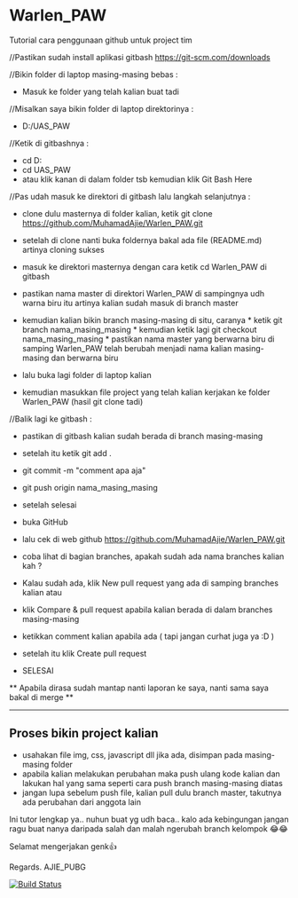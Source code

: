 # Warlen_PAW
Tutorial cara penggunaan github untuk project tim

//Pastikan sudah install aplikasi gitbash https://git-scm.com/downloads

//Bikin folder di laptop masing-masing bebas :
- Masuk ke folder yang telah kalian buat tadi

//Misalkan saya bikin folder di laptop direktorinya :
- D:/UAS_PAW

//Ketik di gitbashnya :
- cd D:
- cd UAS_PAW
- atau klik kanan di dalam folder tsb kemudian klik Git Bash Here

//Pas udah masuk ke direktori di gitbash lalu langkah selanjutnya :
- clone dulu masternya di folder kalian, ketik git clone https://github.com/MuhamadAjie/Warlen_PAW.git
- setelah di clone nanti buka foldernya bakal ada file (README.md) artinya cloning sukses
- masuk ke direktori masternya dengan cara ketik cd Warlen_PAW di gitbash
- pastikan nama master di direktori Warlen_PAW di sampingnya udh warna biru
  itu artinya kalian sudah masuk di branch master
  
- kemudian kalian bikin branch masing-masing di situ, caranya
      * ketik git branch nama_masing_masing
      * kemudian ketik lagi git checkout nama_masing_masing
      * pastikan nama master yang berwarna biru di samping Warlen_PAW
        telah berubah menjadi nama kalian masing-masing dan berwarna biru
- lalu buka lagi folder di laptop kalian
- kemudian masukkan file project yang telah kalian kerjakan ke folder Warlen_PAW (hasil git clone tadi)

//Balik lagi ke gitbash :
- pastikan di gitbash kalian sudah berada di branch masing-masing
- setelah itu ketik git add .
- git commit -m "comment apa aja"
- git push origin nama_masing_masing

- setelah selesai 
- buka GitHub
- lalu cek di web github https://github.com/MuhamadAjie/Warlen_PAW.git
- coba lihat di bagian branches, apakah sudah ada nama branches kalian kah ?
- Kalau sudah ada, klik New pull request yang ada di samping branches kalian atau
- klik Compare & pull request apabila kalian berada di dalam branches masing-masing
- ketikkan comment kalian apabila ada ( tapi jangan curhat juga ya :D )
- setelah itu klik Create pull request
- SELESAI

** Apabila dirasa sudah mantap nanti laporan ke saya, nanti sama saya bakal di merge **

---------------------------
Proses bikin project kalian
---------------------------
- usahakan file img, css, javascript dll jika ada, disimpan pada masing-masing folder
- apabila kalian melakukan perubahan maka push ulang kode kalian dan lakukan hal yang sama
  seperti cara push branch masing-masing diatas
- jangan lupa sebelum push file, kalian pull dulu branch master, takutnya ada perubahan dari anggota lain

Ini tutor lengkap ya.. nuhun buat yg udh baca.. kalo ada kebingungan jangan ragu buat nanya daripada salah dan malah ngerubah branch kelompok 😂😂

Selamat mengerjakan genk👍

Regards. AJIE_PUBG

[![Build Status](https://travis-ci.org/MuhamadAjie/Warlen_Laravel.svg?branch=master)](https://travis-ci.org/MuhamadAjie/Warlen_Laravel)